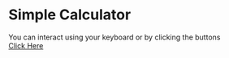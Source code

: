 <h1>Simple Calculator</h1>
You can interact using your keyboard or by clicking the buttons<br>
<a href=https://srtkverma.github.io/calculator>Click Here</a>